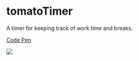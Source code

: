 # tomatoTimer
A timer for keeping track of work time and breaks.

<a href="https://codepen.io/CWA/full/zjyzBY/">Code Pen</a>

<img src="https://s3-us-west-2.amazonaws.com/i.cdpn.io/1162316.zjyzBY.small.953a7d18-57f5-4bd8-8b50-98a20e5f44ee.png">
